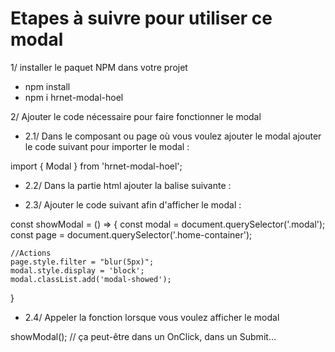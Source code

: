 # Etapes à suivre pour utiliser ce modal

1/ installer le paquet NPM dans votre projet

- npm install
- npm i hrnet-modal-hoel

2/ Ajouter le code nécessaire pour faire fonctionner le modal

- 2.1/ Dans le composant ou page où vous voulez ajouter le modal ajouter le code suivant pour importer le modal :

import { Modal } from 'hrnet-modal-hoel';

- 2.2/ Dans la partie html ajouter la balise suivante : 

<Modal />

- 2.3/ Ajouter le code suivant afin d'afficher le modal : 

const showModal = () => {
    const modal = document.querySelector('.modal');
    const page = document.querySelector('.home-container');

    //Actions
    page.style.filter = "blur(5px)";
    modal.style.display = 'block';
    modal.classList.add('modal-showed');
}

- 2.4/ Appeler la fonction lorsque vous voulez afficher le modal

showModal(); // ça peut-être dans un OnClick, dans un Submit...






